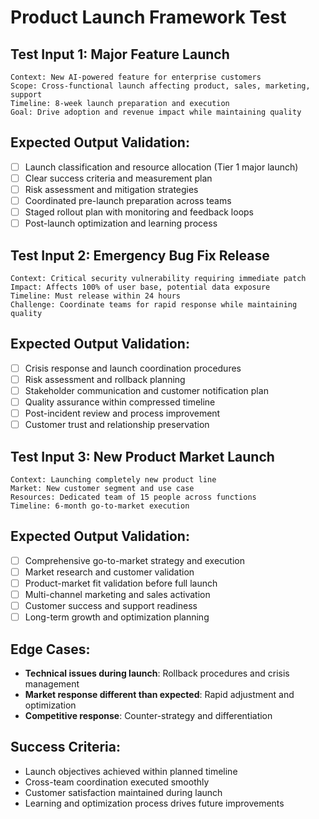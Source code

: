 # Product Launch Framework Test

## Test Input 1: Major Feature Launch
```
Context: New AI-powered feature for enterprise customers
Scope: Cross-functional launch affecting product, sales, marketing, support
Timeline: 8-week launch preparation and execution
Goal: Drive adoption and revenue impact while maintaining quality
```

## Expected Output Validation:
- [ ] Launch classification and resource allocation (Tier 1 major launch)
- [ ] Clear success criteria and measurement plan
- [ ] Risk assessment and mitigation strategies
- [ ] Coordinated pre-launch preparation across teams
- [ ] Staged rollout plan with monitoring and feedback loops
- [ ] Post-launch optimization and learning process

## Test Input 2: Emergency Bug Fix Release
```
Context: Critical security vulnerability requiring immediate patch
Impact: Affects 100% of user base, potential data exposure
Timeline: Must release within 24 hours
Challenge: Coordinate teams for rapid response while maintaining quality
```

## Expected Output Validation:
- [ ] Crisis response and launch coordination procedures
- [ ] Risk assessment and rollback planning
- [ ] Stakeholder communication and customer notification plan
- [ ] Quality assurance within compressed timeline
- [ ] Post-incident review and process improvement
- [ ] Customer trust and relationship preservation

## Test Input 3: New Product Market Launch
```
Context: Launching completely new product line
Market: New customer segment and use case
Resources: Dedicated team of 15 people across functions
Timeline: 6-month go-to-market execution
```

## Expected Output Validation:
- [ ] Comprehensive go-to-market strategy and execution
- [ ] Market research and customer validation
- [ ] Product-market fit validation before full launch
- [ ] Multi-channel marketing and sales activation
- [ ] Customer success and support readiness
- [ ] Long-term growth and optimization planning

## Edge Cases:
- **Technical issues during launch**: Rollback procedures and crisis management
- **Market response different than expected**: Rapid adjustment and optimization
- **Competitive response**: Counter-strategy and differentiation

## Success Criteria:
- Launch objectives achieved within planned timeline
- Cross-team coordination executed smoothly
- Customer satisfaction maintained during launch
- Learning and optimization process drives future improvements